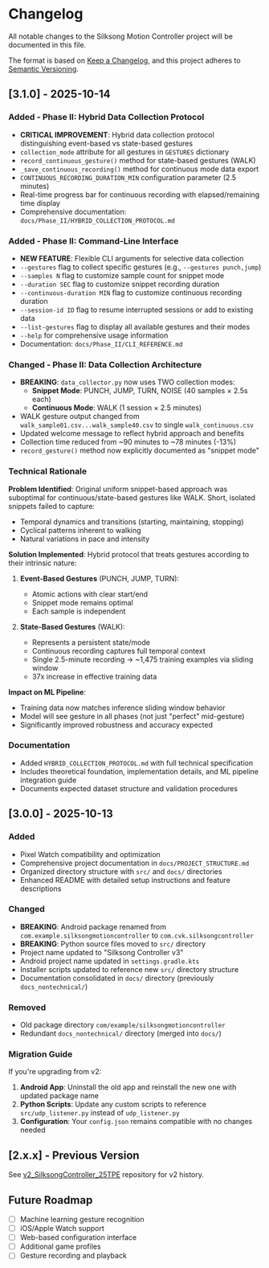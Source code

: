 # Changelog

All notable changes to the Silksong Motion Controller project will be documented in this file.

The format is based on [Keep a Changelog](https://keepachangelog.com/en/1.0.0/),
and this project adheres to [Semantic Versioning](https://semver.org/spec/v2.0.0.html).

## [3.1.0] - 2025-10-14

### Added - Phase II: Hybrid Data Collection Protocol

- **CRITICAL IMPROVEMENT**: Hybrid data collection protocol distinguishing event-based vs state-based gestures
- `collection_mode` attribute for all gestures in `GESTURES` dictionary
- `record_continuous_gesture()` method for state-based gestures (WALK)
- `_save_continuous_recording()` method for continuous mode data export
- `CONTINUOUS_RECORDING_DURATION_MIN` configuration parameter (2.5 minutes)
- Real-time progress bar for continuous recording with elapsed/remaining time display
- Comprehensive documentation: `docs/Phase_II/HYBRID_COLLECTION_PROTOCOL.md`

### Added - Phase II: Command-Line Interface

- **NEW FEATURE**: Flexible CLI arguments for selective data collection
- `--gestures` flag to collect specific gestures (e.g., `--gestures punch,jump`)
- `--samples N` flag to customize sample count for snippet mode
- `--duration SEC` flag to customize snippet recording duration
- `--continuous-duration MIN` flag to customize continuous recording duration
- `--session-id ID` flag to resume interrupted sessions or add to existing data
- `--list-gestures` flag to display all available gestures and their modes
- `--help` for comprehensive usage information
- Documentation: `docs/Phase_II/CLI_REFERENCE.md`

### Changed - Phase II: Data Collection Architecture

- **BREAKING**: `data_collector.py` now uses TWO collection modes:
  - **Snippet Mode**: PUNCH, JUMP, TURN, NOISE (40 samples × 2.5s each)
  - **Continuous Mode**: WALK (1 session × 2.5 minutes)
- WALK gesture output changed from `walk_sample01.csv...walk_sample40.csv` to single `walk_continuous.csv`
- Updated welcome message to reflect hybrid approach and benefits
- Collection time reduced from ~90 minutes to ~78 minutes (-13%)
- `record_gesture()` method now explicitly documented as "snippet mode"

### Technical Rationale

**Problem Identified**: Original uniform snippet-based approach was suboptimal for continuous/state-based gestures like WALK. Short, isolated snippets failed to capture:
- Temporal dynamics and transitions (starting, maintaining, stopping)
- Cyclical patterns inherent to walking
- Natural variations in pace and intensity

**Solution Implemented**: Hybrid protocol that treats gestures according to their intrinsic nature:

1. **Event-Based Gestures** (PUNCH, JUMP, TURN):
   - Atomic actions with clear start/end
   - Snippet mode remains optimal
   - Each sample is independent

2. **State-Based Gestures** (WALK):
   - Represents a persistent state/mode
   - Continuous recording captures full temporal context
   - Single 2.5-minute recording → ~1,475 training examples via sliding window
   - 37x increase in effective training data

**Impact on ML Pipeline**:
- Training data now matches inference sliding window behavior
- Model will see gesture in all phases (not just "perfect" mid-gesture)
- Significantly improved robustness and accuracy expected

### Documentation

- Added `HYBRID_COLLECTION_PROTOCOL.md` with full technical specification
- Includes theoretical foundation, implementation details, and ML pipeline integration guide
- Documents expected dataset structure and validation procedures

## [3.0.0] - 2025-10-13

### Added

- Pixel Watch compatibility and optimization
- Comprehensive project documentation in `docs/PROJECT_STRUCTURE.md`
- Organized directory structure with `src/` and `docs/` directories
- Enhanced README with detailed setup instructions and feature descriptions

### Changed

- **BREAKING**: Android package renamed from `com.example.silksongmotioncontroller` to `com.cvk.silksongcontroller`
- **BREAKING**: Python source files moved to `src/` directory
- Project name updated to "Silksong Controller v3"
- Android project name updated in `settings.gradle.kts`
- Installer scripts updated to reference new `src/` directory structure
- Documentation consolidated in `docs/` directory (previously `docs_nontechnical/`)

### Removed

- Old package directory `com/example/silksongmotioncontroller`
- Redundant `docs_nontechnical/` directory (merged into `docs/`)

### Migration Guide

If you're upgrading from v2:

1. **Android App**: Uninstall the old app and reinstall the new one with updated package name
2. **Python Scripts**: Update any custom scripts to reference `src/udp_listener.py` instead of `udp_listener.py`
3. **Configuration**: Your `config.json` remains compatible with no changes needed

## [2.x.x] - Previous Version

See [v2_SilksongController_25TPE](https://github.com/CarlKho-Minerva/v2_SilksongController_25TPE) repository for v2 history.

## Future Roadmap

- [ ] Machine learning gesture recognition
- [ ] iOS/Apple Watch support
- [ ] Web-based configuration interface
- [ ] Additional game profiles
- [ ] Gesture recording and playback
